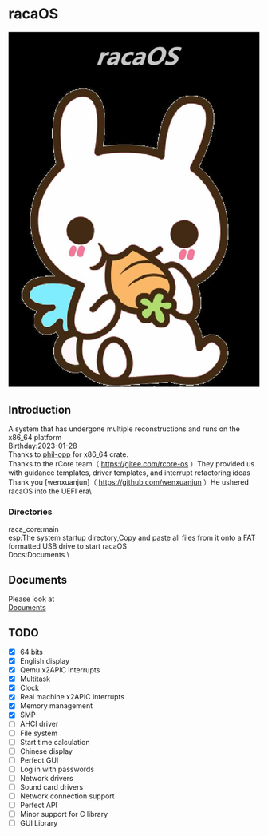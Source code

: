 # racaOS

![Logo](Logo.bmp)

## Introduction
A system that has undergone multiple reconstructions and runs on the x86_64 platform\
Birthday:2023-01-28 \
Thanks to [phil-opp]( https://github.com/phil-opp ) for x86_64 crate. \
Thanks to the rCore team（ https://gitee.com/rcore-os ）They provided us with guidance templates, driver templates, and interrupt refactoring ideas\
Thank you [wenxuanjun]（ https://github.com/wenxuanjun ）He ushered racaOS into the UEFI era\

### Directories
raca_core:main \
esp:The system startup directory,Copy and paste all files from it onto a FAT formatted USB drive to start racaOS \
Docs:Documents \

## Documents
Please look at \
[Documents](Docs/index.md)


## TODO

- [x] 64 bits
- [x] English display
- [x] Qemu x2APIC interrupts
- [x] Multitask
- [x] Clock
- [x] Real machine x2APIC interrupts
- [x] Memory management
- [x] SMP
- [ ] AHCI driver
- [ ] File system
- [ ] Start time calculation
- [ ] Chinese display
- [ ] Perfect GUI
- [ ] Log in with passwords
- [ ] Network drivers
- [ ] Sound card drivers
- [ ] Network connection support
- [ ] Perfect API
- [ ] Minor support for C library
- [ ] GUI Library
